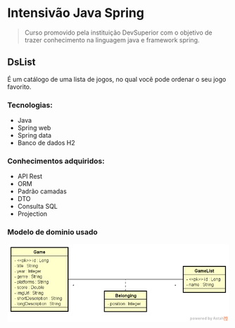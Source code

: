 # Intensivão Java Spring

> Curso promovido pela instituição DevSuperior com o objetivo de trazer conhecimento na linguagem java e framework spring.

## DsList
É um catálogo de uma lista de jogos, no qual você pode ordenar o seu jogo favorito.


### Tecnologias:
- Java
- Spring web
- Spring data
- Banco de dados H2


### Conhecimentos adquiridos:
- API Rest
- ORM
- Padrão camadas
- DTO
- Consulta SQL
- Projection


### Modelo de dominio usado

![Texto Alternativo](https://raw.githubusercontent.com/devsuperior/java-spring-dslist/main/resources/dslist-model.png)
